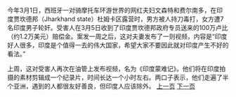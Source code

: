 今年3月1日，西班牙一对骑摩托车环游世界的网红夫妇文森特和费尔南多，在印度贾坎德邦（Jharkhand state）杜姆卡区露营时，男方被人持刀毒打，女方遭7名印度男子轮奸。受害人在3月5日收到了印度贾坎德邦政府专员送来的100万卢比（约1.2万美元）赔偿金。案发一周之后，这对夫妻发布了一则视频，内容是“印度好人很多，印度是个值得一去的伟大国家，希望大家不要因此就对印度产生不好的看法。”

上周，这对受害人再次在油管上发布视频，名为《印度蒙难记》。他们将在印度拍摄的素材剪辑成一个纪录片，时间长达一个小时左右。两口子表示，他们走遍了半个亚洲，遇到的人都很友好善良，但印度人应该除外。
[上一页](以色列对伊朗发动“报复袭击”.md)
[下一页](哈马斯提出“解除武装”条件.md)




